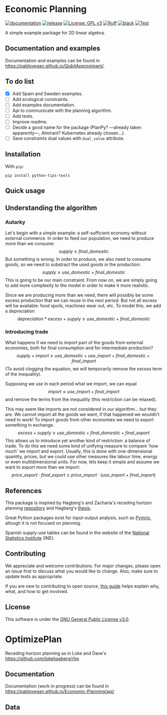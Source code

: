 # Economic Planning

[![documentation](https://img.shields.io/badge/docs-mkdocs%20material-blue.svg?style=flat)](https://pablovegan.github.io/Economic-Planning/)
[![release](https://img.shields.io/github/v/release/pablovegan/python-tips-tools.svg)](https://github.com/pablovegan/Python-tips-tools/releases/latest)
[![License: GPL v3](https://img.shields.io/badge/License-GPLv3-blue.svg)](https://www.gnu.org/licenses/gpl-3.0)
[![Ruff](https://img.shields.io/endpoint?url=https://raw.githubusercontent.com/charliermarsh/ruff/main/assets/badge/v1.json)](https://github.com/charliermarsh/ruff)
[![black](https://img.shields.io/badge/code%20style-black-black)](https://github.com/psf/black)
[![Test](https://github.com/pablovegan/Python-tips-tools/actions/workflows/tests.yml/badge.svg)](https://github.com/pablovegan/Python-tips-tools/actions/workflows/tests.yml)

A simple example package for 2D linear algebra.

## Documentation and examples
Documentation and examples can be found in https://pablovegan.github.io/QubitApproximant/.

## To do list

- [x] Add Spain and Sweden examples.
- [ ] Add ecological constraints.
- [ ] Add examples documentation.
- [ ] Api to communicate with the planning algorithm.
- [ ] Add tests.
- [ ] Improve readme.
- [ ] Decide a good name for the package (PlanPy? —already taken apparently—, Almirant? Kubernetes already chosen...).
- [ ] Save constraints dual values with `dual_value` attribute.

## Installation

With `pip`:
```console
pip install python-tips-tools
```

## Quick usage




## Understanding the algorithm

### Autarky

Let's begin with a simple example: a self-sufficient economy without external commerce. In order to feed our population, we need to produce more than we consume:
$$supply \geq final\_ domestic $$
But something is wrong. In order to produce, we also need to consume goods, so we need to substract the used goods in the production:
$$supply \geq use\_ domestic + final\_domestic $$
This is going to be our main constraint. From now on, we are simply going to add more complexity to the model in order to make it more realistic.

Since we are producing more than we need, there will possibly be some excess production that we can reuse in the next period. But not all excess will be available: food spoils, machines wear out, etc. To model this, we add a depreciation
$$depreciation * excess + supply \geq use\_domestic + final\_domestic$$

### Introducing trade

What happens if we need to import part of the goods from external economies, both for final consumption and for intermediate production? 
$$
supply + import \geq use\_domestic + use\_import + final\_domestic + final\_import
$$
(To avoid clogging the equation, we will temporarily remove the $excess$ term of the inequality).

Supposing we use in each period what we import, we can equal
$$import \approx use\_import + final\_import$$
and remove the terms from the inequality (this restriction can be relaxed). 

This may seem like imports are not considered in our algorithm... but they are. We cannot import all the goods we want, if that happened we wouldn't need to work! To import goods from other economies we need to export something in exchange.
$$excess + supply \geq use\_domestic + final\_domestic + final\_export$$
This allows us to introduce yet another kind of restriction: a balance of trade. To do this we need some kind of unifying measure to compare 'how much' we import and export. Usually, this is done with one-dimensional quantity, prices, but we could use other measures like labour time, energy or even multidimensional units. For now, lets keep it simple and assume we want to export more than we import:
$$price\_export \cdot final\_export \geq 
price\_import \cdot (use\_import + final\_import)$$


## References

This package is inspired by Hagberg's and Zacharia's receding horizon planning [repository](https://github.com/lokehagberg/rhp) and Hagberg's [thesis](https://www.diva-portal.org/smash/get/diva2:1730354/FULLTEXT01.pdf).

Great Python packages exist for input-output analysis, such as [Pymrio](https://github.com/IndEcol/pymrio), altough it is not focused on planning.

Spanish supply-use tables can be found in the website of the [National Statistics Institute](https://www.ine.es/dyngs/INEbase/en/operacion.htm?c=Estadistica_C&cid=1254736177059&menu=resultados&idp=1254735576581) (INE).



## Contributing

We appreciate and welcome contributions. For major changes, please open an issue first
to discuss what you would like to change. Also, make sure to update tests as appropriate.

If you are new to contributing to open source, [this guide](https://opensource.guide/how-to-contribute/) helps explain why, what, and how to get involved.

## License

This software is under the [GNU General Public License v3.0](https://choosealicense.com/licenses/gpl-3.0/).



# OptimizePlan
Receding horizon planning as in Loke and Dave's
https://github.com/lokehagberg/rhp

## Documentation
Documentation (work in progress) can be found in https://pablovegan.github.io/Economic-Planning/api/

## Data

